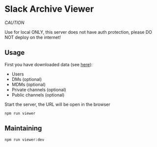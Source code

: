 # Slack Archive Viewer

*CAUTION*

Use for local ONLY, this server does not have auth protection, please DO NOT deploy on the internet!

## Usage

First you have downloaded data (see [here](../../README.md#Command)):

* Users
* DMs (optional)
* MDMs (optional)
* Private channels (optional)
* Public channels (optional)

Start the server, the URL will be open in the browser

```shell
npm run viewer
```

## Maintaining

```shell
npm run viewer:dev
```
